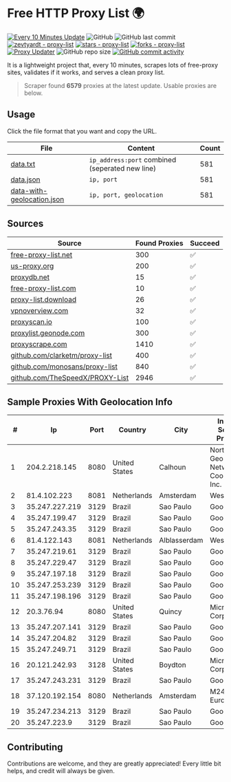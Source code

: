 
# Free HTTP Proxy List 🌍

[![Every 10 Minutes Update](https://github.com/mertguvencli/http-proxy-list/actions/workflows/main.yml/badge.svg?branch=main)](https://github.com/mertguvencli/http-proxy-list/actions/workflows/main.yml)
![GitHub](https://img.shields.io/github/license/mertguvencli/http-proxy-list)
![GitHub last commit](https://img.shields.io/github/last-commit/mertguvencli/http-proxy-list)
[![zevtyardt - proxy-list](https://img.shields.io/static/v1?label=zevtyardt&message=proxy-list&color=blue&logo=github)](https://github.com/zevtyardt/proxy-list "Go to GitHub repo")
[![stars - proxy-list](https://img.shields.io/github/stars/zevtyardt/proxy-list?style=social)](https://github.com/zevtyardt/proxy-list)
[![forks - proxy-list](https://img.shields.io/github/forks/zevtyardt/proxy-list?style=social)](https://github.com/zevtyardt/proxy-list)
[![Proxy Updater](https://github.com/zevtyardt/proxy-list/workflows/Proxy%20Updater/badge.svg)](https://github.com/zevtyardt/proxy-list/actions?query=workflow:"Proxy+Updater")
![GitHub repo size](https://img.shields.io/github/repo-size/zevtyardt/proxy-list)
[![GitHub commit activity](https://img.shields.io/github/commit-activity/m/zevtyardt/proxy-list?logo=commits)](https://github.com/zevtyardt/proxy-list/commits/main)

It is a lightweight project that, every 10 minutes, scrapes lots of free-proxy sites, validates if it works, and serves a clean proxy list.

> Scraper found **6579** proxies at the latest update. Usable proxies are below.

## Usage

Click the file format that you want and copy the URL.

|File|Content|Count|
|----|-------|-----|
|[data.txt](https://raw.githubusercontent.com/mertguvencli/http-proxy-list/main/proxy-list/data.txt)|`ip_address:port` combined (seperated new line)|581|
|[data.json](https://raw.githubusercontent.com/mertguvencli/http-proxy-list/main/proxy-list/data.json)|`ip, port`|581|
|[data-with-geolocation.json](https://raw.githubusercontent.com/mertguvencli/http-proxy-list/main/proxy-list/data-with-geolocation.json)|`ip, port, geolocation`|581|

## Sources

|Source|Found Proxies|Succeed|
|------|-------------|-------|
|[free-proxy-list.net](https://free-proxy-list.net)|300|✅|
|[us-proxy.org](https://www.us-proxy.org)|200|✅|
|[proxydb.net](http://proxydb.net)|15|✅|
|[free-proxy-list.com](https://free-proxy-list.com/?page=&port=&type%5B%5D=http&type%5B%5D=https&up_time=0&search=Search)|10|✅|
|[proxy-list.download](https://www.proxy-list.download/HTTP)|26|✅|
|[vpnoverview.com](https://vpnoverview.com/privacy/anonymous-browsing/free-proxy-servers)|32|✅|
|[proxyscan.io](https://www.proxyscan.io)|100|✅|
|[proxylist.geonode.com](https://proxylist.geonode.com/api/proxy-list?limit=300&page=1&sort_by=lastChecked&sort_type=desc&protocols=http,https)|300|✅|
|[proxyscrape.com](https://api.proxyscrape.com/v2/?request=displayproxies&protocol=http&timeout=10000&country=all&ssl=all&anonymity=all)|1410|✅|
|[github.com/clarketm/proxy-list](https://raw.githubusercontent.com/clarketm/proxy-list/master/proxy-list-raw.txt)|400|✅|
|[github.com/monosans/proxy-list](https://raw.githubusercontent.com/monosans/proxy-list/main/proxies/http.txt)|840|✅|
|[github.com/TheSpeedX/PROXY-List](https://raw.githubusercontent.com/TheSpeedX/PROXY-List/master/http.txt)|2946|✅|


## Sample Proxies With Geolocation Info

|#|Ip|Port|Country|City|Internet Service Provider|
|-|--|----|-------|----|-------------------------|
|1|204.2.218.145|8080|United States|Calhoun|North Georgia Network Cooperative, Inc.|
|2|81.4.102.223|8081|Netherlands|Amsterdam|WeservIT|
|3|35.247.227.219|3129|Brazil|Sao Paulo|Google LLC|
|4|35.247.199.47|3129|Brazil|Sao Paulo|Google LLC|
|5|35.247.243.35|3129|Brazil|Sao Paulo|Google LLC|
|6|81.4.122.143|8081|Netherlands|Alblasserdam|WeservIT|
|7|35.247.219.61|3129|Brazil|Sao Paulo|Google LLC|
|8|35.247.229.47|3129|Brazil|Sao Paulo|Google LLC|
|9|35.247.197.18|3129|Brazil|Sao Paulo|Google LLC|
|10|35.247.253.239|3129|Brazil|Sao Paulo|Google LLC|
|11|35.247.198.196|3129|Brazil|Sao Paulo|Google LLC|
|12|20.3.76.94|8080|United States|Quincy|Microsoft Corporation|
|13|35.247.207.141|3129|Brazil|Sao Paulo|Google LLC|
|14|35.247.204.82|3129|Brazil|Sao Paulo|Google LLC|
|15|35.247.249.71|3129|Brazil|Sao Paulo|Google LLC|
|16|20.121.242.93|3128|United States|Boydton|Microsoft Corporation|
|17|35.247.243.231|3129|Brazil|Sao Paulo|Google LLC|
|18|37.120.192.154|8080|Netherlands|Amsterdam|M247 Europe SRL|
|19|35.247.234.213|3129|Brazil|Sao Paulo|Google LLC|
|20|35.247.223.9|3129|Brazil|Sao Paulo|Google LLC|



## Contributing

Contributions are welcome, and they are greatly appreciated! Every
little bit helps, and credit will always be given.

